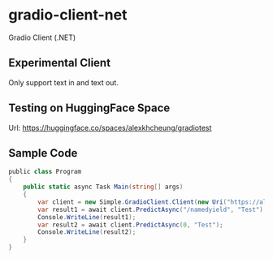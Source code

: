 # gradio-client-net
Gradio Client (.NET)

## Experimental Client
Only support text in and text out.


## Testing on HuggingFace Space
Url: https://huggingface.co/spaces/alexkhcheung/gradiotest


## Sample Code

```csharp
﻿public class Program
{
    public static async Task Main(string[] args)
    {
        var client = new Simple.GradioClient.Client(new Uri("https://alexkhcheung-gradiotest.hf.space/"));
        var result1 = await client.PredictAsync("/namedyield", "Test");
        Console.WriteLine(result1);
        var result2 = await client.PredictAsync(0, "Test");
        Console.WriteLine(result2);
    }
}
```
